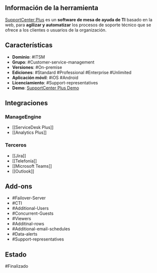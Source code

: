 ## Información de la herramienta

[SupportCenter Plus](https://help.supportcenterplus.com/portal/en/home) es un **software de mesa de ayuda de TI** basado en la web,  para **agilizar y automatizar** los procesos de soporte técnico que se ofrece a los clientes o usuarios de la organización.

## Características

+ **Dominio**: #ITSM 
+ **Grupo**: #Customer-service-management
+ **Versiones**: #On-premise 
+ **Ediciones**: #Standard #Professional #Enterprise #Unlimited
+ **Aplicación móvil**: #iOS #Android 
+ **Licenciamiento**: #Support-representatives
+ **Demo**: [SupportCenter Plus Demo](https://demo.supportcenterplus.com/)
## Integraciones
### ManageEngine
+ [[ServiceDesk Plus]]
+ [[Analytics Plus]]
### Terceros
+ [[Jira]]
+ [[Telefonía]]
+ [[Microsoft Teams]]
+ [[Outlook]]
## Add-ons

+ #Failover-Server 
+ #CTI 
+ #Additional-Users 
+ #Concurrent-Guests 
+ #Viewers 
+ #Additinal-rows
+ #Additional-email-schedules
+ #Data-alerts
+ #Support-representatives

## Estado

#Finalizado